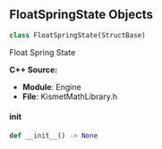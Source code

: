 ## FloatSpringState Objects

```python
class FloatSpringState(StructBase)
```

Float Spring State

**C++ Source:**

- **Module**: Engine
- **File**: KismetMathLibrary.h

<a id="unreal.FloatSpringState.__init__"></a>

#### __init__

```python
def __init__() -> None
```

<a id="unreal.VectorSpringState"></a>